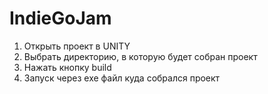 # IndieGoJam
1.	Открыть проект в UNITY
2.	Выбрать директорию, в которую будет собран проект
3.	Нажать кнопку build
4.	Запуск через exe файл куда собрался проект
